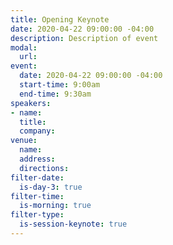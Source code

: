 ```yaml
---
title: Opening Keynote
date: 2020-04-22 09:00:00 -04:00
description: Description of event
modal:
  url: 
event:
  date: 2020-04-22 09:00:00 -04:00
  start-time: 9:00am
  end-time: 9:30am
speakers:
- name: 
  title: 
  company: 
venue:
  name: 
  address: 
  directions: 
filter-date:
  is-day-3: true
filter-time:
  is-morning: true
filter-type:
  is-session-keynote: true
---
```


